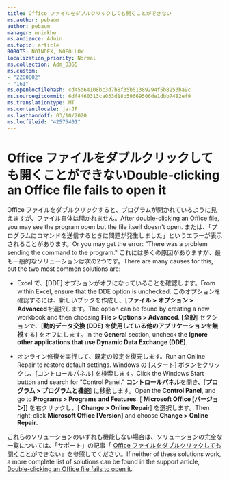 ```yaml
---
title: Office ファイルをダブルクリックしても開くことができない
ms.author: pebaum
author: pebaum
manager: mnirkhe
ms.audience: Admin
ms.topic: article
ROBOTS: NOINDEX, NOFOLLOW
localization_priority: Normal
ms.collection: Adm_O365
ms.custom:
- "2200002"
- "161"
ms.openlocfilehash: cd45d64108bc3d7b8f35b51389294f5b8253ba9c
ms.sourcegitcommit: 6df4460313ca033d18b59669506de1dbb7482ef9
ms.translationtype: MT
ms.contentlocale: ja-JP
ms.lasthandoff: 03/10/2020
ms.locfileid: "42575401"
---
```

# <a name="double-clicking-an-office-file-fails-to-open-it"></a><span data-ttu-id="fa669-102">Office ファイルをダブルクリックしても開くことができない</span><span class="sxs-lookup"><span data-stu-id="fa669-102">Double-clicking an Office file fails to open it</span></span>

<span data-ttu-id="fa669-103">Office ファイルをダブルクリックすると、プログラムが開かれているように見えますが、ファイル自体は開かれません。</span><span class="sxs-lookup"><span data-stu-id="fa669-103">After double-clicking an Office file, you may see the program open but the file itself doesn't open.</span></span> <span data-ttu-id="fa669-104">または、「プログラムにコマンドを送信するときに問題が発生しました」というエラーが表示されることがあります。</span><span class="sxs-lookup"><span data-stu-id="fa669-104">Or you may get the error: "There was a problem sending the command to the program."</span></span> <span data-ttu-id="fa669-105">これには多くの原因がありますが、最も一般的なソリューションは次の2つです。</span><span class="sxs-lookup"><span data-stu-id="fa669-105">There are many causes for this, but the two most common solutions are:</span></span>

- <span data-ttu-id="fa669-106">Excel で、[DDE] オプションがオフになっていることを確認します。</span><span class="sxs-lookup"><span data-stu-id="fa669-106">From within Excel, ensure that the DDE option is unchecked.</span></span> <span data-ttu-id="fa669-107">このオプションを確認するには、新しいブックを作成し、[**ファイル > オプション > Advanced**を選択します。</span><span class="sxs-lookup"><span data-stu-id="fa669-107">The option can be found by creating a new workbook and then choosing **File > Options > Advanced**.</span></span> <span data-ttu-id="fa669-108">**[全般**] セクションで、[**動的データ交換 (DDE) を使用している他のアプリケーションを無視**する] をオフにします。</span><span class="sxs-lookup"><span data-stu-id="fa669-108">In the **General** section, uncheck the **Ignore other applications that use Dynamic Data Exchange (DDE)**.</span></span>

- <span data-ttu-id="fa669-109">オンライン修復を実行して、既定の設定を復元します。</span><span class="sxs-lookup"><span data-stu-id="fa669-109">Run an Online Repair to restore default settings.</span></span> <span data-ttu-id="fa669-110">Windows の [スタート] ボタンをクリックし、[コントロールパネル] を検索します。</span><span class="sxs-lookup"><span data-stu-id="fa669-110">Click the Windows Start button and search for "Control Panel."</span></span> <span data-ttu-id="fa669-111">**コントロールパネル**を開き、[**プログラム > プログラムと機能**] に移動します。</span><span class="sxs-lookup"><span data-stu-id="fa669-111">Open the **Control Panel**, and go to **Programs > Programs and Features**.</span></span> <span data-ttu-id="fa669-112">[ **Microsoft Office [バージョン]]** を右クリックし、[ **Change > Online Repair**] を選択します。</span><span class="sxs-lookup"><span data-stu-id="fa669-112">Then right-click **Microsoft Office [Version]** and choose **Change > Online Repair**.</span></span>

<span data-ttu-id="fa669-113">これらのソリューションのいずれも機能しない場合は、ソリューションの完全な一覧については、「サポート」の記事「 [Office ファイルをダブルクリックしても開く](https://support.office.com/article/Double-clicking-an-Office-file-fails-to-open-it-1e9c0ad9-34c8-4440-a42e-d30186b29ed6)ことができない」を参照してください。</span><span class="sxs-lookup"><span data-stu-id="fa669-113">If neither of these solutions work, a more complete list of solutions can be found in the support article, [Double-clicking an Office file fails to open it](https://support.office.com/article/Double-clicking-an-Office-file-fails-to-open-it-1e9c0ad9-34c8-4440-a42e-d30186b29ed6).</span></span>
